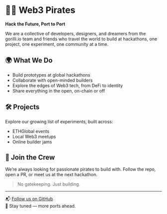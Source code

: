 # 🏴‍☠️ Web3 Pirates

**Hack the Future, Port to Port**

We are a collective of developers, designers, and dreamers from the gorilli.io team and friends who travel the world to build at hackathons, one project, one experiment, one community at a time.

## 🌍 What We Do

- Build prototypes at global hackathons
- Collaborate with open-minded builders
- Explore the edges of Web3 tech, from DeFi to identity
- Share everything in the open, on-chain or off

## 🛠️ Projects

Explore our growing list of experiments, built across:

- ETHGlobal events
- Local Web3 meetups
- Online builder jams

## 🤝 Join the Crew

We’re always looking for passionate pirates to build with.
Follow the repo, open a PR, or meet us at the next hackathon.

> No gatekeeping. Just building.

---

📬 [Follow us on GitHub](https://github.com/web3pirates)  
🧭 Stay tuned — more ports ahead.
